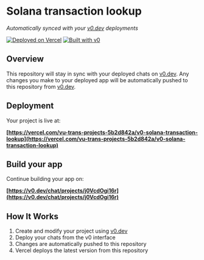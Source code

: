 # Solana transaction lookup

*Automatically synced with your [v0.dev](https://v0.dev) deployments*

[![Deployed on Vercel](https://img.shields.io/badge/Deployed%20on-Vercel-black?style=for-the-badge&logo=vercel)](https://vercel.com/vu-trans-projects-5b2d842a/v0-solana-transaction-lookup)
[![Built with v0](https://img.shields.io/badge/Built%20with-v0.dev-black?style=for-the-badge)](https://v0.dev/chat/projects/j0VcdOgi16r)

## Overview

This repository will stay in sync with your deployed chats on [v0.dev](https://v0.dev).
Any changes you make to your deployed app will be automatically pushed to this repository from [v0.dev](https://v0.dev).

## Deployment

Your project is live at:

**[https://vercel.com/vu-trans-projects-5b2d842a/v0-solana-transaction-lookup](https://vercel.com/vu-trans-projects-5b2d842a/v0-solana-transaction-lookup)**

## Build your app

Continue building your app on:

**[https://v0.dev/chat/projects/j0VcdOgi16r](https://v0.dev/chat/projects/j0VcdOgi16r)**

## How It Works

1. Create and modify your project using [v0.dev](https://v0.dev)
2. Deploy your chats from the v0 interface
3. Changes are automatically pushed to this repository
4. Vercel deploys the latest version from this repository
